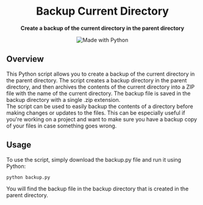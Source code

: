 <h1 align="center">Backup Current Directory</h1>
<p align="center">
    <strong>Create a backup of the current directory in the parent directory</strong>
</p>
<p align="center">
    <img src="https://img.shields.io/badge/Made%20with-Python-blue.svg" alt="Made with Python">
</p>
<h2> Overview </h2>

This Python script allows you to create a backup of the current directory in the parent directory. The script creates a backup directory in the parent directory, and then archives the contents of the current directory into a ZIP file with the name of the current directory. The backup file is saved in the backup directory with a single .zip extension.
<br>
The script can be used to easily backup the contents of a directory before making changes or updates to the files. This can be especially useful if you're working on a project and want to make sure you have a backup copy of your files in case something goes wrong.
<h2>Usage</h2>

To use the script, simply download the backup.py file and run it using Python:
```bash
python backup.py
```
You will find the backup file in the backup directory that is created in the parent directory.
